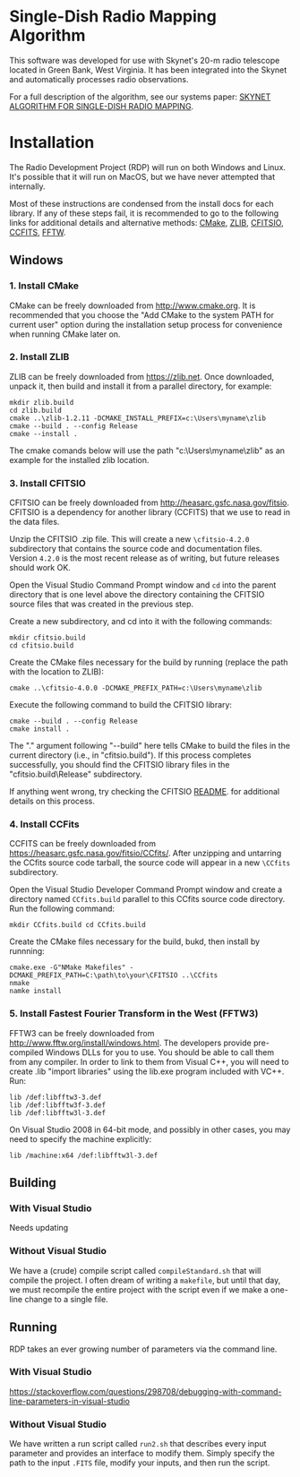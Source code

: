 # Single-Dish Radio Mapping Algorithm
This software was developed for use with Skynet's 20-m radio telescope located in Green Bank, West 
Virginia. It has been integrated into the Skynet and automatically processes radio observations. 

For a full description of the algorithm, see our systems paper: 
[SKYNET ALGORITHM FOR SINGLE-DISH RADIO MAPPING](https://arxiv.org/abs/1808.06128).

# Installation
The Radio Development Project (RDP) will run on both Windows and Linux. It's possible that it will run 
on MacOS, but we have never attempted that internally.

Most of these instructions are condensed from the install docs for each library. If any of these steps
fail, it is recommended to go to the following links for additional details and alternative methods:
[CMake](https://cmake.org/), 
[ZLIB](https://zlib.net/), 
[CFITSIO](https://heasarc.gsfc.nasa.gov/FTP/software/fitsio/c/README.win), 
[CCFITS](https://heasarc.gsfc.nasa.gov/fitsio/CCfits/html/installation.html),
[FFTW](http://www.fftw.org/install/windows.html).

## Windows

### 1. Install CMake
CMake can be freely downloaded from http://www.cmake.org. It is recommended that you choose the
"Add CMake to the system PATH for current user" option during the installation setup process for 
convenience when running CMake later on.

### 2. Install ZLIB
ZLIB can be freely downloaded from https://zlib.net. Once downloaded, unpack it, then build and 
install it from a parallel directory, for example:

```
mkdir zlib.build
cd zlib.build
cmake ..\zlib-1.2.11 -DCMAKE_INSTALL_PREFIX=c:\Users\myname\zlib
cmake --build . --config Release
cmake --install .
```
The cmake comands below will use the path "c:\Users\myname\zlib" as an example for the installed 
zlib location.

### 3. Install CFITSIO
CFITSIO can be freely downloaded from http://heasarc.gsfc.nasa.gov/fitsio. CFITSIO is a dependency for
another library (CCFITS) that we use to read in the data files.

Unzip the CFITSIO .zip file. This will create a new `\cfitsio-4.2.0` subdirectory that contains the 
source code and documentation files. Version `4.2.0` is the most recent release as of writing, but 
future releases should work OK.

Open the Visual Studio Command Prompt window and `cd` into the parent directory that is one level
above the directory containing the CFITSIO source files that was created in the previous step.

Create a new subdirectory, and cd into it with the following commands:
```
mkdir cfitsio.build
cd cfitsio.build
```

Create the CMake files necessary for the build by running (replace the path with the location to ZLIB):
```
cmake ..\cfitsio-4.0.0 -DCMAKE_PREFIX_PATH=c:\Users\myname\zlib
```

Execute the following command to build the CFITSIO library:

```
cmake --build . --config Release
cmake install .
```

 The "." argument following "--build" here tells CMake to build the files in the current directory 
 (i.e., in "cfitsio.build"). If this process completes successfully, you should find the CFITSIO 
 library files in the "cfitsio.build\Release" subdirectory.

If anything went wrong, try checking the CFITSIO [README](https://heasarc.gsfc.nasa.gov/FTP/software/fitsio/c/README.win).
for additional details on this process.
 
### 4. Install CCFits
CCFITS can be freely downloaded from https://heasarc.gsfc.nasa.gov/fitsio/CCfits/. After unzipping and 
untarring the CCfits source code tarball, the source code will appear in a new `\CCfits` subdirectory.

Open the Visual Studio Developer Command Prompt window and create a directory named `CCfits.build` 
parallel to this CCfits source code directory. Run the following command:

```
mkdir CCfits.build cd CCfits.build
```

Create the CMake files necessary for the build, bukd, then install by runnning:
```
cmake.exe -G"NMake Makefiles" -DCMAKE_PREFIX_PATH=C:\path\to\your\CFITSIO ..\CCfits
nmake
namke install
```

### 5. Install Fastest Fourier Transform in the West (FFTW3)
FFTW3 can be freely downloaded from http://www.fftw.org/install/windows.html. The developers provide
pre-compiled Windows DLLs for you to use. You should be able to call them from any compiler. In order 
to link to them from Visual C++, you will need to create .lib "import libraries" using the lib.exe 
program included with VC++. Run:
```
lib /def:libfftw3-3.def
lib /def:libfftw3f-3.def
lib /def:libfftw3l-3.def
```
On Visual Studio 2008 in 64-bit mode, and possibly in other cases, you may need to specify the machine
explicitly:
```
lib /machine:x64 /def:libfftw3l-3.def
```

## Building
### With Visual Studio
Needs updating

### Without Visual Studio
We have a (crude) compile script called `compileStandard.sh` that will compile the project. I often
dream of writing a `makefile`, but until that day, we must recompile the entire project with the script
even if we make a one-line change to a single file.

## Running
RDP takes an ever growing number of parameters via the command line.
### With Visual Studio
https://stackoverflow.com/questions/298708/debugging-with-command-line-parameters-in-visual-studio

### Without Visual Studio
We have written a run script called `run2.sh` that describes every input parameter and provides an
interface to modify them. Simply specify the path to the input `.FITS` file, modify your inputs,
and then run the script.